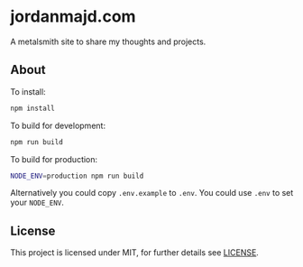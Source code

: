 # jordanmajd.com

A metalsmith site to share my thoughts and projects.

## About

To install:

```bash
npm install
```

To build for development:

```bash
npm run build
```

To build for production:

```bash
NODE_ENV=production npm run build
```

Alternatively you could copy `.env.example` to `.env`. You could use `.env` to set your `NODE_ENV`.

## License

This project is licensed under MIT, for further details see [LICENSE](/LICENSE).
